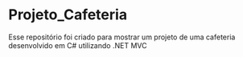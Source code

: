 # Projeto_Cafeteria
Esse repositório foi criado para mostrar um projeto de uma cafeteria desenvolvido em C# utilizando .NET MVC
